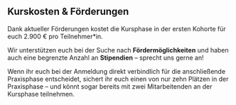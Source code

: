 <h2 class="text-center">Kurskosten & Förderungen</h2>

Dank aktueller Förderungen kostet die Kursphase in der ersten Kohorte für euch 2.900 € pro Teilnehmer*in.

Wir unterstützen euch bei der Suche nach **Fördermöglichkeiten** und haben auch eine begrenzte Anzahl an **Stipendien** – sprecht uns gerne an!

Wenn ihr euch bei der Anmeldung direkt verbindlich für die anschließende Praxisphase entscheidet, sichert ihr euch einen von nur zehn Plätzen in der Praxisphase – und könnt sogar bereits mit zwei Mitarbeitenden an der Kursphase teilnehmen.

